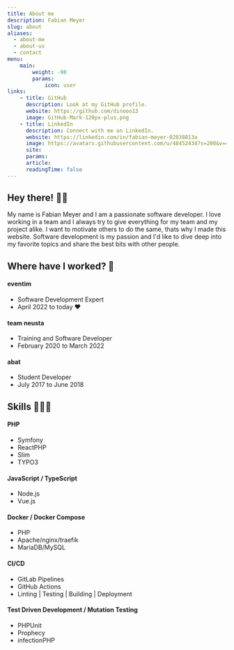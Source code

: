 ```yaml
---
title: About me
description: Fabian Meyer
slug: about
aliases:
  - about-me
  - about-us
  - contact
menu:
    main:
        weight: -90
        params:
            icon: user
links:
    - title: GitHub
      description: Look at my GitHub profile.
      website: https://github.com/dinooo13
      image: GitHub-Mark-120px-plus.png
    - title: LinkedIn
      description: Connect with me on LinkedIn.
      website: https://linkedin.com/in/fabian-meyer-02038813a
      image: https://avatars.githubusercontent.com/u/48452434?s=200&v=4
      site:
      params:
      article:
      readingTime: false
---
```


## Hey there! 👋🏼

My name is Fabian Meyer and I am a passionate software developer. I love working in a team and I always try to give everything for my team and my project alike. I want to motivate others to do the same, thats why I made this website. Software development is my passion and I'd like to dive deep into my favorite topics and share the best bits with other people.

## Where have I worked? 🏢

#### eventim
 - Software Development Expert
 - April 2022 to today ❤️

#### team neusta
 - Training and Software Developer
 - February 2020 to March 2022

#### abat
 - Student Developer
 - July 2017 to June 2018

## Skills 👨🏻‍💻

#### PHP 
 - Symfony
 - ReactPHP
 - Slim
 - TYPO3

#### JavaScript / TypeScript
 - Node.js
 - Vue.js

#### Docker / Docker Compose
 - PHP 
 - Apache/nginx/traefik
 - MariaDB/MySQL

#### CI/CD
 - GitLab Pipelines
 - GitHub Actions
 - Linting | Testing | Building | Deployment

#### Test Driven Development / Mutation Testing
 - PHPUnit 
 - Prophecy 
 - infectionPHP
